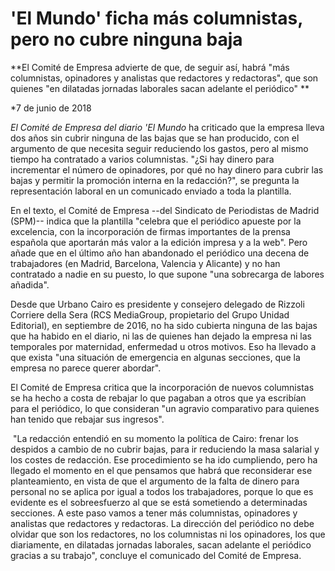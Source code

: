# 'El Mundo' ficha más columnistas, pero no cubre ninguna baja

**El Comité de Empresa advierte de que, de seguir así, habrá "más columnistas, opinadores y analistas que redactores y redactoras", que son quienes "en dilatadas jornadas laborales sacan adelante el periódico"
**

*7 de junio de 2018

*El Comité de Empresa del diario 'El Mundo* ha criticado que la empresa lleva dos años sin cubrir ninguna de las bajas que se han producido, con el argumento de que necesita seguir reduciendo los gastos, pero al mismo tiempo ha contratado a varios columnistas. "¿Si hay dinero para incrementar el número de opinadores, por qué no hay dinero para cubrir las bajas y permitir la promoción interna en la redacción?", se pregunta la representación laboral en un comunicado enviado a toda la plantilla.

En el texto, el Comité de Empresa --del Sindicato de Periodistas de Madrid (SPM)-- indica que la plantilla "celebra que el periódico apueste por la excelencia, con la incorporación de firmas importantes de la prensa española que aportarán más valor a la edición impresa y a la web". Pero añade que en el último año han abandonado el periódico una decena de trabajadores (en Madrid, Barcelona, Valencia y Alicante) y no han contratado a nadie en su puesto, lo que supone "una sobrecarga de labores añadida".

Desde que Urbano Cairo es presidente y consejero delegado de Rizzoli Corriere della Sera (RCS MediaGroup, propietario del Grupo Unidad Editorial), en septiembre de 2016, no ha sido cubierta ninguna de las bajas que ha habido en el diario, ni las de quienes han dejado la empresa ni las temporales por maternidad, enfermedad u otros motivos. Eso ha llevado a que exista "una situación de emergencia en algunas secciones, que la empresa no parece querer abordar".

El Comité de Empresa critica que la incorporación de nuevos columnistas se ha hecho a costa de rebajar lo que pagaban a otros que ya escribían para el periódico, lo que consideran "un agravio comparativo para quienes han tenido que rebajar sus ingresos".

 "La redacción entendió en su momento la política de Cairo: frenar los despidos a cambio de no cubrir bajas, para ir reduciendo la masa salarial y los costes de redacción. Ese procedimiento se ha ido cumpliendo, pero ha llegado el momento en el que pensamos que habrá que reconsiderar ese planteamiento, en vista de que el argumento de la falta de dinero para personal no se aplica por igual a todos los trabajadores, porque lo que es evidente es el sobreesfuerzo al que se está sometiendo a determinadas secciones. A este paso vamos a tener más columnistas, opinadores y analistas que redactores y redactoras. La dirección del periódico no debe olvidar que son los redactores, no los columnistas ni los opinadores, los que diariamente, en dilatadas jornadas laborales, sacan adelante el periódico gracias a su trabajo", concluye el comunicado del Comité de Empresa.

